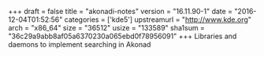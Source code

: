 +++
draft = false
title = "akonadi-notes"
version = "16.11.90-1"
date = "2016-12-04T01:52:56"
categories = ['kde5']
upstreamurl = "http://www.kde.org"
arch = "x86_64"
size = "36512"
usize = "133589"
sha1sum = "36c29a9abb8af05a6370230a065ebd0f78956091"
+++
Libraries and daemons to implement searching in Akonad
